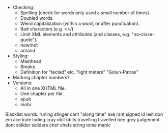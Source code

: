* Checking:
  - Spelling (check for words only used a small number of times).
  - Doubled words.
  - Weird capitalization (within a word, or after punctuation).
  - Bad characters (e.g. <>/)
  - Limit XML elements and attributes (and classes, e.g. "no-close-quote").
  - now/not
  - an/and
* Styling:
  - Masthead
  - Breaks
  - Definition for "teclad" etc. "light meters" "Golun-Patras"
* Marking chapter numbers?
* Versions:
  - All in one XHTML file.
  - One chapter per file.
  - epub
  - mobi

Blacklist words:
runing
stinger
cant
"along time"
axe
rant
signed
id
lest
don
em
ace
lode
loding
cray
obit
obits
travelling
travelled
bee
grey
judgement
dont
solider
soliders
chef
chefs
string
tome
manic
